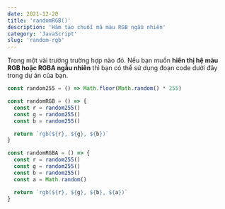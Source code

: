 ```yaml
---
date: 2021-12-20
title: 'randomRGB()'
description: 'Hàm tạo chuỗi mã màu RGB ngẫu nhiên'
category: 'JavaScript'
slug: 'random-rgb'
---
```


Trong một vài trường trường hợp nào đó. Nếu bạn muốn **hiển thị hệ màu RGB hoặc RGBA ngẫu nhiên** thì bạn có thể sử dụng đoạn code dưới đây trong dự án của bạn.

```javascript
const random255 = () => Math.floor(Math.random() * 255)

const randomRGB = () => {
  const r = random255()
  const g = random255()
  const b = random255()

  return `rgb(${r}, ${g}, ${b})`
}

const randomRGBA = () => {
  const r = random255()
  const g = random255()
  const b = random255()
  const a = Math.random()

  return `rgb(${r}, ${g}, ${b}, ${a})`
}
```